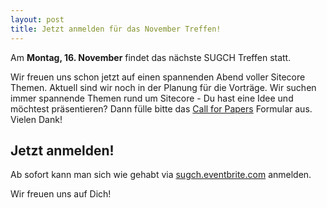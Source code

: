 ```yaml
---
layout: post
title: Jetzt anmelden für das November Treffen!
---
```


Am **Montag, 16. November** findet das nächste SUGCH Treffen statt.

Wir freuen uns schon jetzt auf einen spannenden Abend voller Sitecore Themen.
Aktuell sind wir noch in der Planung für die Vorträge. Wir suchen immer
spannende Themen rund um Sitecore - Du hast eine Idee und möchtest 
präsentieren? Dann fülle bitte das [Call for Papers](http://goo.gl/forms/BlN7swGRMD) Formular aus.  
Vielen Dank!

## Jetzt anmelden!

Ab sofort kann man sich wie gehabt via [sugch.eventbrite.com](http://sugch.eventbrite.com) 
anmelden.

Wir freuen uns auf Dich!  

